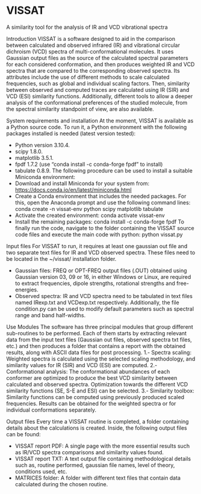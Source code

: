 # VISSAT
A similarity tool for the analysis of IR and VCD vibrational spectra

Introduction
	VISSAT is a software designed to aid in the comparison between calculated and observed infrared (IR) and vibrational circular dichroism (VCD) spectra of multi-conformational molecules. It uses Gaussian output files as the source of the calculated spectral parameters for each considered conformation, and then produces weighted IR and VCD spectra that are compared to the corresponding observed spectra.
Its attributes include the use of different methods to scale calculated frequencies, such as global and individual scaling factors. Then, similarity between observed and computed traces are calculated using IR (SIR) and VCD (ESI) similarity functions.
Additionally, different tools to allow a deeper analysis of the conformational preferences of the studied molecule, from the spectral similarity standpoint of view, are also available.

System requirements and installation
	At the moment, VISSAT is available as a Python source code. To run it, a Python environment with the following packages installed is needed (latest version tested):
-	Python version 3.10.4.
-	scipy 1.8.0.
-	matplotlib 3.5.1.
-	fpdf 1.7.2 (use “conda install -c conda-forge fpdf” to install)
-	tabulate 0.8.9.
The following procedure can be used to install a suitable Miniconda environment:
-	Download and install Miniconda for your system from: https://docs.conda.io/en/latest/miniconda.html
-	Create a Conda environment that includes the needed packages. For this, open the Anaconda prompt and use the following command lines: 
conda create -n vissat-env python scipy matplotlib tabulate
-	Activate the created environment:
conda activate vissat-env
-	Install the remaining packages:
conda install -c conda-forge fpdf 
To finally run the code, navigate to the folder containing the VISSAT source code files and execute the main code with python:
python vissat.py

Input files
	For VISSAT to run, it requires at least one gaussian out file and two separate text files for IR and VCD observed spectra. These files need to be located in the ~/vissat/ installation folder.
-	Gaussian files: FREQ or OPT-FREQ output files (.OUT) obtained using Gaussian version 03, 09 or 16, in either Windows or Linux, are required to extract frequencies, dipole strengths, rotational strengths and free-energies.
-	Observed spectra: IR and VCD spectra need to be tabulated in text files named IRexp.txt and VCDexp.txt respectively.
Additionally, the file condition.py can be used to modify default parameters such as spectral range and band half-widths.

Use Modules
	The software has three principal modules that group different sub-routines to be performed. Each of them starts by extracting relevant data from the input text files (Gaussian out files, observed spectra txt files, etc.) and then produces a folder that contains a report with the obtained results, along with ASCII data files for post processing.
1.- Spectra scaling: Weighted spectra is calculated using the selected scaling methodology, and similarity values for IR (SIR) and VCD (ESI) are computed.
2.- Conformational analysis: The conformational abundances of each conformer are optimized to produce the best VCD similarity between calculated and observed spectra. Optimization towards the different VCD similarity functions (SE, S-E and ESI) can be selected.
3.- Similarity toolbox: Similarity functions can be computed using previously produced scaled frequencies. Results can be obtained for the weighted spectra or for individual conformations separately.

Output files
	Every time a VISSAT routine is completed, a folder containing details about the calculations is created. Inside, the following output files can be found: 
 
-	VISSAT report PDF: A single page with the more essential results such as IR/VCD spectra comparisons and similarity values found.
-	VISSAT report TXT: A text output file containing methodological details such as, routine performed, gaussian file names, level of theory, conditions used, etc.
-	MATRICES folder: A folder with different text files that contain data calculated during the chosen routine.  
